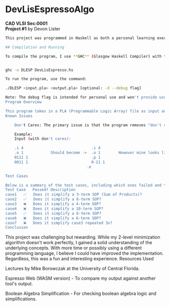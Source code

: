 # DevLisEspressoAlgo
**CAD VLSI Sec:0001**  
**Project #1** by Devon Lister
```bash
This project was programmed in Haskell as both a personal learning exercise and a challenge to tackle an uncomfortable task while learning something new (similar to fixing a car while driving).

## Compilation and Running

To compile the program, I use **GHC** (Glasgow Haskell Compiler) with the following command:


ghc -o DLESP DevLisEspresso.hs

To run the program, use the command:

./DLESP <input.pla> <output.pla> [optional: -d --debug flag]

Note: The debug flag is intended for personal use and won't provide useful information for debugging outside my context.
Program Overview

This program takes in a PLA (Programmable Logic Array) file as input and outputs a simplified PLA file.
Known Issues

    Don't Cares: The primary issue is that the program removes "don't care" terms entirely, instead of marking them as such. I was unable to implement the functionality in time. As a result, the output may be incorrect when handling "don't care" conditions, particularly in larger term sets.

    Example:
    Input (with don't cares):

    .i 4                              .i 4                                    .i 3
    .o 1            Should become ->  .o 1        However mine looks like  -> .o 1
    0111 1                            .p 1                                    .p 1
    0011 1                            0-11 1                                  011 1
                                    .e                                      .e

Test Cases

Below is a summary of the test cases, including which ones failed and their respective issues.
Test Case	Passed?	Description
case1	✅	Does it simplify a 3-term SOP (Sum of Products)?
case2	✅	Does it simplify a 6-term SOP?
case3	❌	Does it simplify a 4-term SOP?
case4	❌	Does it simplify a 10-term SOP?
case5	✅	Does it simplify a 6-term SOP?
case6	❌	Does it simplify a 6-term SOP?
case7	❌	Does it simplify case3 repeated 3x?
Conclusion


```

This project was challenging but rewarding. While my 2-level minimization algorithm doesn't work perfectly, I gained a solid understanding of the underlying concepts. With more time or possibly using a different programming language, I believe I could have improved the implementation. Regardless, this was a fun and interesting experience.
Resources Used

Lectures by Mike Borowczak at the University of Central Florida.

Espresso Web (WASM version) - To compare my output against another tool's output.

Boolean Algebra Simplification - For checking boolean algebra logic and simplifications.

